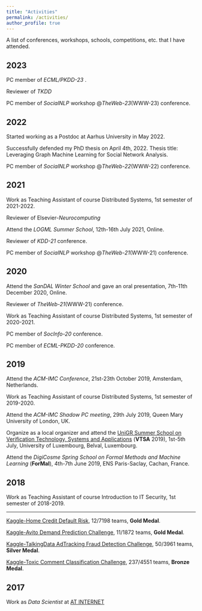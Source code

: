 ```yaml
---
title: "Activities"
permalink: /activities/
author_profile: true
---
```


A list of conferences, workshops, schools, competitions, etc. that I have attended. 

## 2023

PC member of *ECML/PKDD-23* .

Reviewer of *TKDD*

PC member of *SocialNLP* workshop @*TheWeb-23*(WWW-23) conference.

## 2022
Started working as a Postdoc at Aarhus University in May 2022. 

Successfully defended my PhD thesis on April 4th, 2022. 
Thesis title: Leveraging Graph Machine Learning for Social Network Analysis. 

PC member of *SocialNLP* workshop @*TheWeb-22*(WWW-22) conference.

## 2021
Work as Teaching Assistant of course Distributed Systems, 1st semester of 2021-2022.

Reviewer of Elsevier-*Neurocomputing*

Attend the *LOGML Summer School*, 12th-16th July 2021, Online.

Reviewer of *KDD-21* conference.

PC member of *SocialNLP* workshop @*TheWeb-21*(WWW-21) conference.

## 2020
Attend the *SanDAL Winter School* and gave an oral presentation, 7th-11th December 2020, Online.

Reviewer of *TheWeb-21*(WWW-21) conference.

Work as Teaching Assistant of course Distributed Systems, 1st semester of 2020-2021.

PC member of *SocInfo-20* conference.

PC member of *ECML-PKDD-20* conference.

## 2019
Attend the *ACM-IMC Conference*, 21st-23th October 2019, Amsterdam, Netherlands.

Work as Teaching Assistant of course Distributed Systems, 1st semester of 2019-2020.

Attend the *ACM-IMC Shadow PC meeting*, 29th July 2019, Queen Mary University of London, UK.

Organize as a local organizer and attend the [UniGR Summer School on Verification Technology, Systems and Applications](https://resources.mpi-inf.mpg.de/departments/rg1/conferences/vtsa19/) (**VTSA** 2019), 1st-5th July, University of Luxembourg, Belval, Luxembourg. 

Attend the *DigiCosme Spring School on Formal Methods and Machine Learning* (**ForMal**), 4th-7th June 2019, ENS Paris-Saclay, Cachan, France. 

## 2018

Work as Teaching Assistant of course Introduction to IT Security, 1st semester of 2018-2019.

---
[Kaggle-Home Credit Default Risk](https://www.kaggle.com/c/home-credit-default-risk/leaderboard), 12/7198 teams, **Gold Medal**.

[Kaggle-Avito Demand Prediction Challenge](https://www.kaggle.com/c/avito-demand-prediction/leaderboard), 11/1872 teams, **Gold Medal**.

[Kaggle-TalkingData AdTracking Fraud Detection Challenge](https://www.kaggle.com/c/talkingdata-adtracking-fraud-detection/leaderboard), 50/3961 teams, **Silver Medal**.

[Kaggle-Toxic Comment Classification Challenge](https://www.kaggle.com/c/jigsaw-toxic-comment-classification-challenge/leaderboard), 237/4551 teams, **Bronze Medal**.

## 2017

Work as *Data Scientist* at [AT INTERNET](https://www.atinternet.com/en/)
